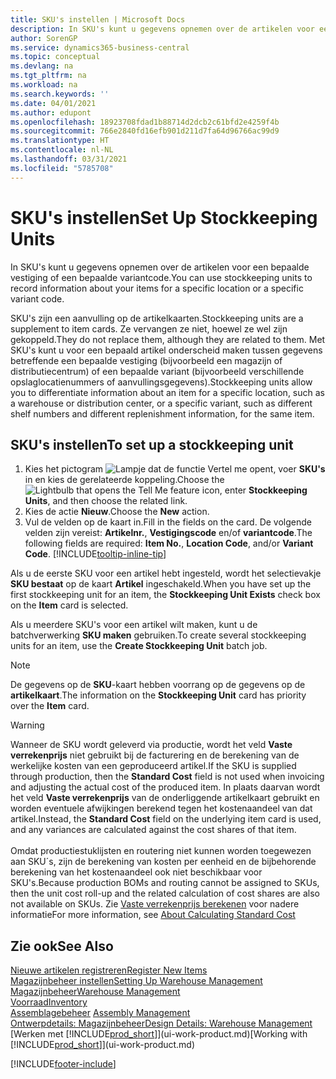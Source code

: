 ```yaml
---
title: SKU's instellen | Microsoft Docs
description: In SKU's kunt u gegevens opnemen over de artikelen voor een bepaalde vestiging of een bepaalde variantcode.
author: SorenGP
ms.service: dynamics365-business-central
ms.topic: conceptual
ms.devlang: na
ms.tgt_pltfrm: na
ms.workload: na
ms.search.keywords: ''
ms.date: 04/01/2021
ms.author: edupont
ms.openlocfilehash: 18923708fdad1b88714d2dcb2c61bfd2e4259f4b
ms.sourcegitcommit: 766e2840fd16efb901d211d7fa64d96766ac99d9
ms.translationtype: HT
ms.contentlocale: nl-NL
ms.lasthandoff: 03/31/2021
ms.locfileid: "5785708"
---
```

# <a name="set-up-stockkeeping-units"></a><span data-ttu-id="245b8-103">SKU's instellen</span><span class="sxs-lookup"><span data-stu-id="245b8-103">Set Up Stockkeeping Units</span></span>
<span data-ttu-id="245b8-104">In SKU's kunt u gegevens opnemen over de artikelen voor een bepaalde vestiging of een bepaalde variantcode.</span><span class="sxs-lookup"><span data-stu-id="245b8-104">You can use stockkeeping units to record information about your items for a specific location or a specific variant code.</span></span>  

 <span data-ttu-id="245b8-105">SKU's zijn een aanvulling op de artikelkaarten.</span><span class="sxs-lookup"><span data-stu-id="245b8-105">Stockkeeping units are a supplement to item cards.</span></span> <span data-ttu-id="245b8-106">Ze vervangen ze niet, hoewel ze wel zijn gekoppeld.</span><span class="sxs-lookup"><span data-stu-id="245b8-106">They do not replace them, although they are related to them.</span></span> <span data-ttu-id="245b8-107">Met SKU's kunt u voor een bepaald artikel onderscheid maken tussen gegevens betreffende een bepaalde vestiging (bijvoorbeeld een magazijn of distributiecentrum) of een bepaalde variant (bijvoorbeeld verschillende opslaglocatienummers of aanvullingsgegevens).</span><span class="sxs-lookup"><span data-stu-id="245b8-107">Stockkeeping units allow you to differentiate information about an item for a specific location, such as a warehouse or distribution center, or a specific variant, such as different shelf numbers and different replenishment information, for the same item.</span></span>  

## <a name="to-set-up-a-stockkeeping-unit"></a><span data-ttu-id="245b8-108">SKU's instellen</span><span class="sxs-lookup"><span data-stu-id="245b8-108">To set up a stockkeeping unit</span></span>  

1.  <span data-ttu-id="245b8-109">Kies het pictogram ![Lampje dat de functie Vertel me opent](media/ui-search/search_small.png "Vertel me wat u wilt doen"), voer **SKU's** in en kies de gerelateerde koppeling.</span><span class="sxs-lookup"><span data-stu-id="245b8-109">Choose the ![Lightbulb that opens the Tell Me feature](media/ui-search/search_small.png "Tell me what you want to do") icon, enter **Stockkeeping Units**, and then choose the related link.</span></span>  
2.  <span data-ttu-id="245b8-110">Kies de actie **Nieuw**.</span><span class="sxs-lookup"><span data-stu-id="245b8-110">Choose the **New** action.</span></span>  
3.  <span data-ttu-id="245b8-111">Vul de velden op de kaart in.</span><span class="sxs-lookup"><span data-stu-id="245b8-111">Fill in the fields on the card.</span></span> <span data-ttu-id="245b8-112">De volgende velden zijn vereist: **Artikelnr.**, **Vestigingscode** en/of **variantcode**.</span><span class="sxs-lookup"><span data-stu-id="245b8-112">The following fields are required: **Item No.**, **Location Code**, and/or **Variant Code**.</span></span> [!INCLUDE[tooltip-inline-tip](includes/tooltip-inline-tip_md.md)]  

<span data-ttu-id="245b8-113">Als u de eerste SKU voor een artikel hebt ingesteld, wordt het selectievakje **SKU bestaat** op de kaart **Artikel** ingeschakeld.</span><span class="sxs-lookup"><span data-stu-id="245b8-113">When you have set up the first stockkeeping unit for an item, the **Stockkeeping Unit Exists** check box on the **Item** card is selected.</span></span>  

<span data-ttu-id="245b8-114">Als u meerdere SKU's voor een artikel wilt maken, kunt u de batchverwerking **SKU maken** gebruiken.</span><span class="sxs-lookup"><span data-stu-id="245b8-114">To create several stockkeeping units for an item, use the **Create Stockkeeping Unit** batch job.</span></span>  

> [!NOTE]  
>  <span data-ttu-id="245b8-115">De gegevens op de **SKU**-kaart hebben voorrang op de gegevens op de **artikelkaart**.</span><span class="sxs-lookup"><span data-stu-id="245b8-115">The information on the **Stockkeeping Unit** card has priority over the **Item** card.</span></span>

> [!Warning]
> <span data-ttu-id="245b8-116">Wanneer de SKU wordt geleverd via productie, wordt het veld **Vaste verrekenprijs** niet gebruikt bij de facturering en de berekening van de werkelijke kosten van een geproduceerd artikel.</span><span class="sxs-lookup"><span data-stu-id="245b8-116">If the SKU is supplied through production, then the **Standard Cost** field is not used when invoicing and adjusting the actual cost of the produced item.</span></span> <span data-ttu-id="245b8-117">In plaats daarvan wordt het veld **Vaste verrekenprijs** van de onderliggende artikelkaart gebruikt en worden eventuele afwijkingen berekend tegen het kostenaandeel van dat artikel.</span><span class="sxs-lookup"><span data-stu-id="245b8-117">Instead, the **Standard Cost** field on the underlying item card is used, and any variances are calculated against the cost shares of that item.</span></span><br /><br />
> <span data-ttu-id="245b8-118">Omdat productiestuklijsten en routering niet kunnen worden toegewezen aan SKU´s, zijn de berekening van kosten per eenheid en de bijbehorende berekening van het kostenaandeel ook niet beschikbaar voor SKU's.</span><span class="sxs-lookup"><span data-stu-id="245b8-118">Because production BOMs and routing cannot be assigned to SKUs, then the unit cost roll-up and the related calculation of cost shares are also not available on SKUs.</span></span> <span data-ttu-id="245b8-119">Zie [Vaste verrekenprijs berekenen](finance-about-calculating-standard-cost.md) voor nadere informatie</span><span class="sxs-lookup"><span data-stu-id="245b8-119">For more information, see [About Calculating Standard Cost](finance-about-calculating-standard-cost.md)</span></span>

## <a name="see-also"></a><span data-ttu-id="245b8-120">Zie ook</span><span class="sxs-lookup"><span data-stu-id="245b8-120">See Also</span></span>  
[<span data-ttu-id="245b8-121">Nieuwe artikelen registreren</span><span class="sxs-lookup"><span data-stu-id="245b8-121">Register New Items</span></span>](inventory-how-register-new-items.md)  
[<span data-ttu-id="245b8-122">Magazijnbeheer instellen</span><span class="sxs-lookup"><span data-stu-id="245b8-122">Setting Up Warehouse Management</span></span>](warehouse-setup-warehouse.md)  
[<span data-ttu-id="245b8-123">Magazijnbeheer</span><span class="sxs-lookup"><span data-stu-id="245b8-123">Warehouse Management</span></span>](warehouse-manage-warehouse.md)  
[<span data-ttu-id="245b8-124">Voorraad</span><span class="sxs-lookup"><span data-stu-id="245b8-124">Inventory</span></span>](inventory-manage-inventory.md)  
<span data-ttu-id="245b8-125">[Assemblagebeheer](assembly-assemble-items.md)  </span><span class="sxs-lookup"><span data-stu-id="245b8-125">[Assembly Management](assembly-assemble-items.md)  </span></span>  
[<span data-ttu-id="245b8-126">Ontwerpdetails: Magazijnbeheer</span><span class="sxs-lookup"><span data-stu-id="245b8-126">Design Details: Warehouse Management</span></span>](design-details-warehouse-management.md)  
<span data-ttu-id="245b8-127">[Werken met [!INCLUDE[prod_short](includes/prod_short.md)]](ui-work-product.md)</span><span class="sxs-lookup"><span data-stu-id="245b8-127">[Working with [!INCLUDE[prod_short](includes/prod_short.md)]](ui-work-product.md)</span></span>  


[!INCLUDE[footer-include](includes/footer-banner.md)]